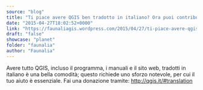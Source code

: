 ```yaml
---
source: "blog"
title: "Ti piace avere QGIS ben tradotto in italiano? Ora puoi contribuire"
date: "2015-04-27T18:02:52+0000"
link: "https://faunaliagis.wordpress.com/2015/04/27/ti-piace-avere-qgis-ben-tradotto-in-italiano-ora-puoi-contribuire/"
draft: "false"
showcase: "planet"
folder: "faunalia"
author: "Faunalia"
---
```


Avere tutto QGIS, incluso il programma, i manuali e il sito web, tradotti in italiano è una bella comodità; questo richiede uno sforzo notevole, per cui il tuo aiuto è essenziale. Fai una donazione tramite: http://qgis.it/#translation

